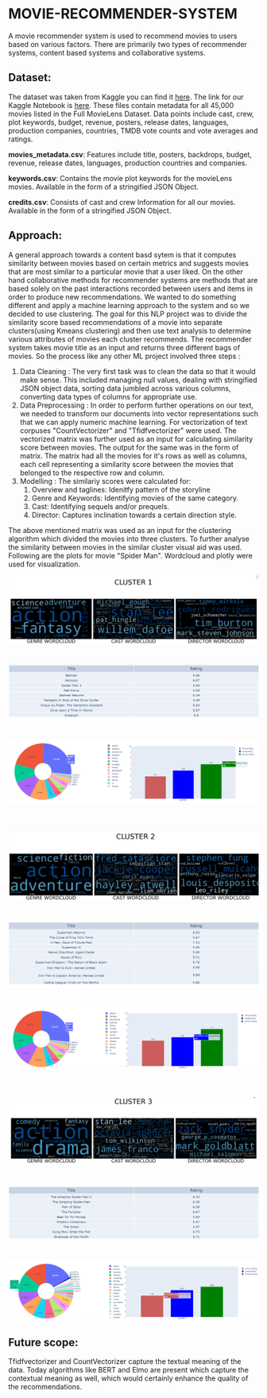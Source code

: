 # MOVIE-RECOMMENDER-SYSTEM
A movie recommender system is used to recommend movies to users based on various factors. There are primarily two types of recommender systems, content based systems and collaborative systems. 
## Dataset:
The dataset was taken from Kaggle you can find it [here](https://www.kaggle.com/rounakbanik/the-movies-dataset). The link for our Kaggle Notebook is [here](https://www.kaggle.com/aadarsh168/movie-recommender). These files contain metadata for all 45,000 movies listed in the Full MovieLens Dataset. Data points include cast, crew, plot keywords, budget, revenue, posters, release dates, languages, production companies, countries, TMDB vote counts and vote averages and ratings.

**movies_metadata.csv**: Features include title, posters, backdrops, budget, revenue, release dates, languages, production countries and companies.

**keywords.csv**: Contains the movie plot keywords for the movieLens movies. Available in the form of a stringified JSON Object.

**credits.csv**: Consists of cast and crew Information for all our movies. Available in the form of a stringified JSON Object.

## Approach:
A general approach towards a content basd sytem is that it computes similarity between movies based on certain metrics and suggests movies that are most similar to a particular movie that a user liked. On the other hand collaborative methods for recommender systems are methods that are based solely on the past interactions recorded between users and items in order to produce new recommendations. We wanted to do something different and apply a machine learning approach to the system and so we decided to use clustering. The goal for this NLP project was to divide the similarity score based recommendations of a movie into separate clusters(using Kmeans clustering) and then use text analysis to determine various attributes of movies each cluster recommends. The recommender system takes movie title as an input and returns three different bags of movies. So the process like any other ML project involved three steps :
1. Data Cleaning : The very first task was to clean the data so that it would make sense. This included managing null values, dealing with stringified JSON object data, sorting data jumbled across various columns, converting data types of columns for appropriate use.
1. Data Preprocessing : In order to perform further operations on our text, we needed to transform our documents into vector representations such that we can apply numeric machine learning. For vectorization of text corpuses "CountVectorizer" and "Tfidfvectorizer" were used. The vectorized matrix was further used as an input for calculating similarity score between movies. The output for the same was in the form of matrix. The matrix had all the movies for it's rows as well as columns, each cell representing a similarity score between the movies that belonged to the respective row and column.
1. Modelling : The similariy scores were calculated for:
      1. Overview and taglines: Idenitfy pattern of the storyline
      1. Genre and Keywords: Identifying movies of the same category.
      1. Cast: Identifying sequels and/or prequels.
      1. Director: Captures inclination towards a certain direction style. 


The above mentioned matrix was used as an input for the clustering algorithm which divided the movies into three clusters. To further analyse the similarity between movies in the similar cluster visual aid was used. Following are the plots for movie "Spider Man". Wordcloud and plotly were used for visualization.

![](PLOTS/WC1.png) <br /><br /><br />
![](PLOTS/TABLE1.png)<br /><br /><br />
![](PLOTS/CLUSTER1.png)<br /><br /><br /><br />
![](PLOTS/WC2.png)<br /><br /><br />
![](PLOTS/TABLE2.png)<br /><br /><br />
![](PLOTS/CLUSTER2.png)<br /><br /><br /><br />
![](PLOTS/WC3.png)<br /><br /><br />
![](PLOTS/TABLE3.png)<br /><br /><br />
![](PLOTS/CLUSTER3.png)

## Future scope:
Tfidfvectorizer and CountVectorizer capture the textual meaning of the data. Today algorithms like BERT and Elmo are present which capture the contextual meaning as well, which would certainly enhance the quality of the recommendations.
